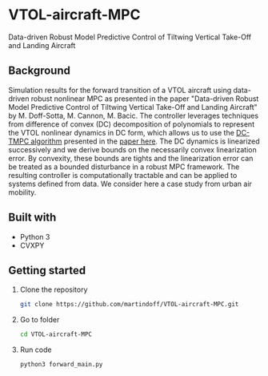 # VTOL-aircraft-MPC
Data-driven Robust Model Predictive Control of Tiltwing Vertical Take-Off and Landing Aircraft

## Background 

Simulation results for the forward transition of a VTOL aircraft using data-driven robust nonlinear MPC as presented in the paper "Data-driven Robust Model Predictive Control of Tiltwing Vertical Take-Off and Landing Aircraft" by M. Doff-Sotta, M. Cannon, M. Bacic. The controller leverages techniques from difference of convex (DC) decomposition of polynomials to represent the VTOL nonlinear dynamics in DC form, which allows us to use the [DC-TMPC algorithm](https://github.com/martindoff/DC-TMPC) presented in the [paper here](https://ora.ox.ac.uk/objects/uuid:a3a0130b-5387-44b3-97ae-1c9795b91a42/download_file?safe_filename=Doff-Sotta_and_Cannon_2022_Difference_of_convex.pdf&file_format=application%2Fpdf&type_of_work=Conference+item). The DC dynamics is linearized successively and we derive bounds on the necessarily convex linearization error. By convexity, these bounds are tights and the linearization error can be treated as a bounded disturbance in a robust MPC framework. The resulting controller is computationally tractable and can be applied to systems defined from data. We consider here a case study from urban air mobility.  

## Built with

* Python 3
* CVXPY


## Getting started

1. Clone the repository
   ```sh
   git clone https://github.com/martindoff/VTOL-aircraft-MPC.git
   ```
2. Go to folder

   ```sh
   cd VTOL-aircraft-MPC
   ```
   
3. Run code

   ```sh
   python3 forward_main.py
   ```
